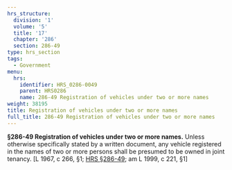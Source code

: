 ```yaml
---
hrs_structure:
  division: '1'
  volume: '5'
  title: '17'
  chapter: '286'
  section: 286-49
type: hrs_section
tags:
  - Government
menu:
  hrs:
    identifier: HRS_0286-0049
    parent: HRS0286
    name: 286-49 Registration of vehicles under two or more names
weight: 38195
title: Registration of vehicles under two or more names
full_title: 286-49 Registration of vehicles under two or more names
---
```

**§286-49 Registration of vehicles under two or more names.** Unless otherwise specifically stated by a written document, any vehicle registered in the names of two or more persons shall be presumed to be owned in joint tenancy. [L 1967, c 266, §1; [HRS §286-49](/title-17/chapter-286/section-286-49/); am L 1999, c 221, §1]